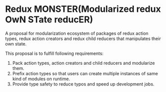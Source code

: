 # Redux MONSTER(Modularized redux OwN STate reducER)
A proposal for modularization ecosystem of packages of redux action types, redux action creators and redux child reducers that manipulates their own state.

This proposal is to fulfill following requirements:

1. Pack action types, action creators and child reducers and modularize them.
2. Prefix action types so that users can create multiple instances of same kind of modules on runtime.
3. Provide type safety to reduce typos and speed up development jobs.
